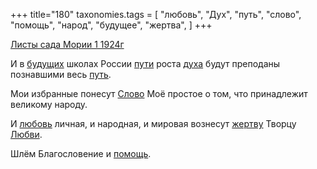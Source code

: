 +++
title="180"
taxonomies.tags = [
 "любовь",
 "Дух",
 "путь",
 "слово",
 "помощь",
 "народ",
 "будущее",
 "жертва",
]
+++

[Листы сада Мории 1 1924г](/agni/1924)

И в [будущих](/tags/будущее) школах России [пути](/tags/[путь](/tags/путь)) роста [духа](/tags/Дух) будут преподаны познавшими весь [путь](/tags/путь).   

Мои избранные понесут [Слово](/tags/слово) Моё простое о том, что принадлежит великому народу.   

И [любовь](/tags/любовь) личная, и народная, и мировая вознесут [жертву](/tags/жертва) Творцу [Любви](/tags/любовь).   

Шлём Благословение и [помощь](/tags/помощь).   

